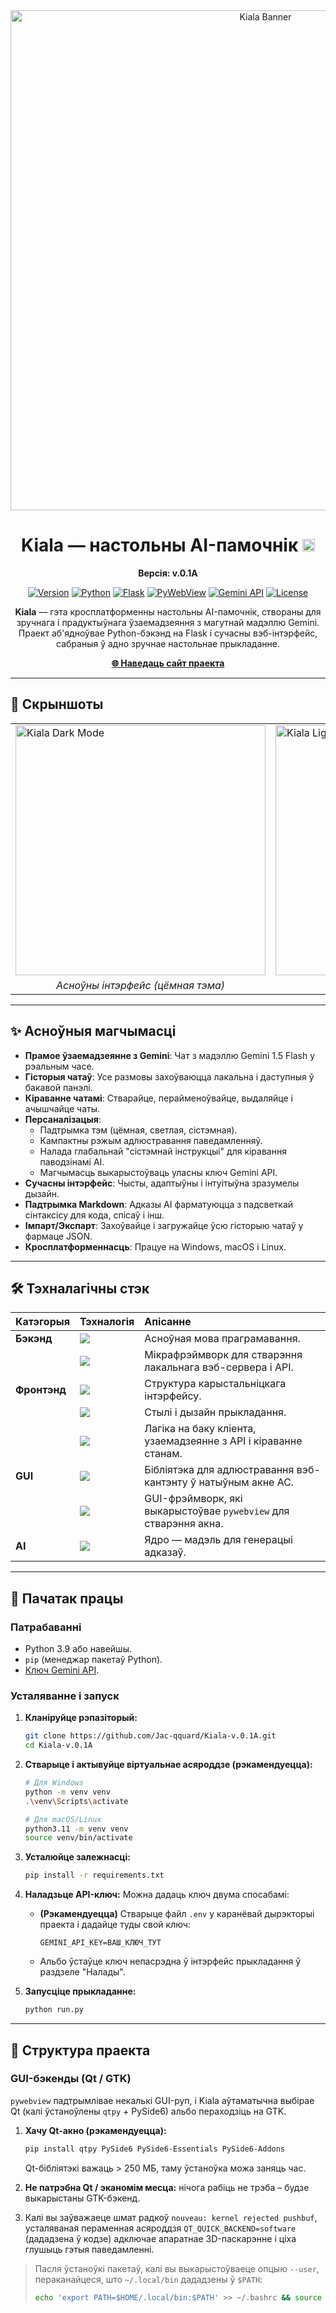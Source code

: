 <div align="center">

<img src="app/static/img/banner.png" alt="Kiala Banner" width="800"/>

# Kiala — настольны AI-памочнік <img src="app/static/img/kiala.png" alt="Kiala Banner" width="20"/>

**Версія: v.0.1A**

[![Version](https://img.shields.io/badge/version-v.0.1A-blue.svg)](https://github.com/Jac-qquard/Kiala)
[![Python](https://img.shields.io/badge/Python-3.9%2B-blue?logo=python&logoColor=white)](https://www.python.org/)
[![Flask](https://img.shields.io/badge/Flask-2.3.0-black?logo=flask&logoColor=white)](https://flask.palletsprojects.com/)
[![PyWebView](https://img.shields.io/badge/GUI-pywebview-brightgreen?logo=html5)](https://pywebview.flowrl.com/)
[![Gemini API](https://img.shields.io/badge/AI_Model-Google_Gemini-purple?logo=google&logoColor=white)](https://ai.google.dev/)
[![License](https://img.shields.io/badge/license-MIT-black.svg)](LICENSE)

**Kiala** — гэта кросплатформенны настольны AI-памочнік, створаны для зручнага і прадуктыўнага ўзаемадзеяння з магутнай мадэллю Gemini. Праект аб'ядноўвае Python-бэкэнд на Flask і сучасны вэб-інтэрфейс, сабраныя ў адно зручнае настольнае прыкладанне.

**[🌐 Наведаць сайт праекта](https://kiala-ai.vercel.app/)**

</div>

---

## 📸 Скрыншоты

<div align="center">
<table>
  <tr>
    <td><img src="app/static/img/blacktheme.png" alt="Kiala Dark Mode" width="400"/></td>
    <td><img src="app/static/img/whitetheme.png" alt="Kiala Light Mode" width="400"/></td>
  </tr>
  <tr>
    <td align="center"><em>Асноўны інтэрфейс (цёмная тэма)</em></td>
    <td align="center"><em>Светлая тэма і налады</em></td>
  </tr>
</table>
</div>

---

## ✨ Асноўныя магчымасці

-   **Прамое ўзаемадзеянне з Gemini**: Чат з мадэллю Gemini 1.5 Flash у рэальным часе.
-   **Гісторыя чатаў**: Усе размовы захоўваюцца лакальна і даступныя ў бакавой панэлі.
-   **Кіраванне чатамі**: Стварайце, перайменоўвайце, выдаляйце і ачышчайце чаты.
-   **Персаналізацыя**:
    -   Падтрымка тэм (цёмная, светлая, сістэмная).
    -   Кампактны рэжым адлюстравання паведамленняў.
    -   Налада глабальнай "сістэмнай інструкцыі" для кіравання паводзінамі AI.
    -   Магчымасць выкарыстоўваць уласны ключ Gemini API.
-   **Сучасны інтэрфейс**: Чысты, адаптыўны і інтуітыўна зразумелы дызайн.
-   **Падтрымка Markdown**: Адказы AI фарматуюцца з падсветкай сінтаксісу для кода, спісаў і інш.
-   **Імпарт/Экспарт**: Захоўвайце і загружайце ўсю гісторыю чатаў у фармаце JSON.
-   **Кросплатформеннасць**: Працуе на Windows, macOS і Linux.

---

## 🛠️ Тэхналагічны стэк

| Катэгорыя   | Тэхналогія                                                                                             | Апісанне                                                               |
| :--------- | :----------------------------------------------------------------------------------------------------- | :------------------------------------------------------------------------ |
| **Бэкэнд**  | <img src="https://img.shields.io/badge/Python-3776AB?style=flat&logo=python&logoColor=white" />         | Асноўная мова праграмавання.                                            |
|            | <img src="https://img.shields.io/badge/Flask-000000?style=flat&logo=flask&logoColor=white" />             | Мікрафрэймворк для стварэння лакальнага вэб-сервера і API.               |
| **Фронтэнд** | <img src="https://img.shields.io/badge/HTML5-E34F26?style=flat&logo=html5&logoColor=white" />             | Структура карыстальніцкага інтэрфейсу.                                      |
|            | <img src="https://img.shields.io/badge/CSS3-1572B6?style=flat&logo=css3&logoColor=white" />               | Стылі і дызайн прыкладання.                                    |
|            | <img src="https://img.shields.io/badge/JavaScript-F7DF1E?style=flat&logo=javascript&logoColor=black" />      | Лагіка на баку кліента, узаемадзеянне з API і кіраванне станам.                 |
| **GUI**    | <img src="https://img.shields.io/badge/PyWebView-4C4C4C?style=flat" />                                   | Бібліятэка для адлюстравання вэб-кантэнту ў натыўным акне АС.               |
|            | <img src="https://img.shields.io/badge/PyQt-41CD52?style=flat&logo=qt&logoColor=white" />                 | GUI-фрэймворк, які выкарыстоўвае `pywebview` для стварэння акна.               |
| **AI**     | <img src="https://img.shields.io/badge/Google_Gemini-8A2BE2?style=flat" />                               | Ядро — мадэль для генерацыі адказаў.                         |

---

## 🚀 Пачатак працы

### Патрабаванні

-   Python 3.9 або навейшы.
-   `pip` (менеджар пакетаў Python).
-   [Ключ Gemini API](https://aistudio.google.com/app/apikey).

### Усталяванне і запуск

1.  **Кланіруйце рэпазіторый:**
    ```bash
    git clone https://github.com/Jac-qquard/Kiala-v.0.1A.git
    cd Kiala-v.0.1A
    ```

2.  **Стварыце і актывуйце віртуальнае асяроддзе (рэкамендуецца):**
    ```bash
    # Для Windows
    python -m venv venv    
    .\venv\Scripts\activate

    # Для macOS/Linux
    python3.11 -m venv venv  
    source venv/bin/activate
    ```

3.  **Усталюйце залежнасці:**
    ```bash
    pip install -r requirements.txt
    ```

4.  **Наладзьце API-ключ:**
    Можна дадаць ключ двума спосабамі:
    -   **(Рэкамендуецца)** Стварыце файл `.env` у каранёвай дырэкторыі праекта і дадайце туды свой ключ:
        ```
        GEMINI_API_KEY=ВАШ_КЛЮЧ_ТУТ
        ```
    -   Альбо ўстаўце ключ непасрэдна ў інтэрфейс прыкладання ў раздзеле "Налады".

5.  **Запусціце прыкладанне:**
    ```bash
    python run.py
    ```

---

## 📁 Структура праекта

### GUI-бэкенды (Qt / GTK)

`pywebview` падтрымлівае некалькі GUI-руп, і Kiala аўтаматычна выбірае Qt (калі ўстаноўлены `qtpy` + PySide6) альбо пераходзіць на GTK.

1. **Хачу Qt-акно (рэкамендуецца):**
   ```bash
   pip install qtpy PySide6 PySide6-Essentials PySide6-Addons
   ```
   Qt-бібліятэкі важаць > 250 МБ, таму ўстаноўка можа заняць час.

2. **Не патрэбна Qt / эканомім месца:** нічога рабіць не трэба – будзе выкарыстаны GTK-бэкенд.

3. Калі вы заўважаеце шмат радкоў `nouveau: kernel rejected pushbuf`, усталяваная пераменная
   асяроддзя `QT_QUICK_BACKEND=software` (дададзена ў кодзе) адключае апаратнае 3D-паскарэнне і
   ціха глушыць гэтыя паведамленні.

> Пасля ўстаноўкі пакетаў, калі вы выкарыстоўваеце опцыю `--user`, пераканайцеся, што `~/.local/bin`
> дададзены ў `$PATH`:
>
> ```bash
> echo 'export PATH=$HOME/.local/bin:$PATH' >> ~/.bashrc && source ~/.bashrc
> ```
